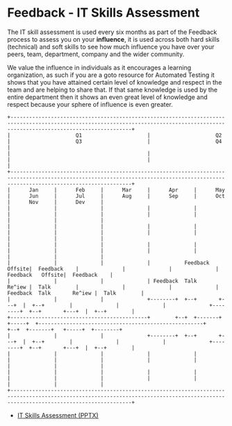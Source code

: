 # Feedback - IT Skills Assessment

The IT skill assessment is used every six months as part of the Feedback process to assess you on your **influence**, it is used across both hard skills (technical) and soft skills to see how much influence you have over your peers, team, department, company and the wider community.

We value the influence in individuals as it encourages a learning organization, as such if you are a goto resource for Automated Testing it shows that you have attained certain level of knowledge and respect in the team and are helping to share that. If that same knowledge is used by the entire department then it shows an even great level of knowledge and respect because your sphere of influence is even greater.

```
+-----------------------------------------------------------------------------------------------------------------------------------------------------------------------------------+
|                     Q1                     |                     Q2                     |                     Q3                     |                     Q4                     |
|                                            |                                            |                                            |                                            |
+-----------------------------------------------------------------------------------------------------------------------------------------------------------------------------------+
|      Jan     |      Feb     |      Mar     |      Apr     |      May     |      Jun     |      Jul     |      Aug     |      Sep     |      Oct     |      Nov     |      Dev     |
|              |              |              |              |              |              |              |              |              |              |              |              |
|              |              |              |              |              |              |              |              |              |              |              |              |
|              |              |              |              |              |              |              |              |              |              |              |              |
|              |              |              |           Feedback   Offsite|  Feedback    |              |              |              |           Feedback   Offsite|  Feedback    |
|              |              |              | Feedback  Talk       Re^iew |  Talk        |              |              |              | Feedback  Talk       Re^iew |  Talk        |
|              |              |              +--------+  +--+       +---+  |  +--+        |              |              |              +--------+  +--+       +---+  |  +--+        |
+--------------------------------------------+        +--+  +-------+   +-----+  +-----------------------------------------------------+        +--+  +-------+   +-----+  +--------+
|              |              |              +--------+  +--+       +---+  |  +--+        |              |              |              +--------+  +--+       +---+  |  +--+        |
|              |              |              |              |              |              |              |              |              |              |              |              |
|              |              |              |              |              |              |              |              |              |              |              |              |
+-----------------------------------------------------------------------------------------------------------------------------------------------------------------------------------+
```

* [IT Skills Assessment (PPTX)](IT%20Skills%20Assessment.pptx)
